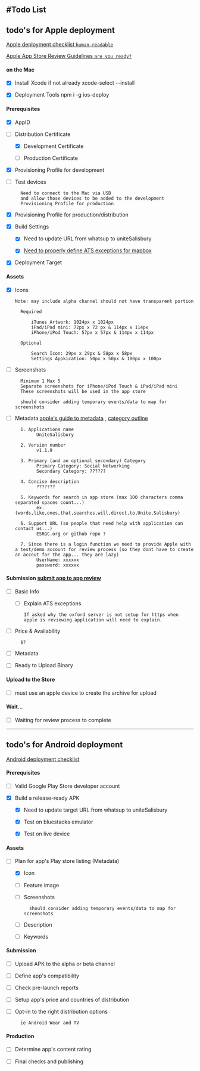 #Todo List
---

<!-- for transmission back and forth to mac

tar --exclude='node_modules/*' --exclude='*.tar.bz2' -cvjf backup-vX.X.X.tar.bz2 .
 -->

## todo's for Apple deployment

[Apple deployment checklist `human-readable`](https://code.tutsplus.com/tutorials/how-to-submit-an-ios-app-to-the-app-store--mobile-16812)

[Apple App Store Review Guidelines `are you ready?`](https://developer.apple.com/app-store/review/guidelines/)

#### on the Mac
- [x] Install Xcode if not already     xcode-select --install

- [x] Deployment Tools                 npm i -g ios-deploy

#### Prerequisites
- [x] AppID

- [ ] Distribution Certificate

    - [x] Development Certificate

    - [ ] Production Certificate

- [x] Provisioning Profile for development

- [ ] Test devices

        Need to connect to the Mac via USB
        and allow those devices to be added to the development
        Provisioning Profile for production

- [x] Provisioning Profile for production/distribution

- [x] Build Settings

    - [x] Need to update URL from whatsup to uniteSalisbury

    - [x] [Need to properly define ATS exceptions for mapbox ](https://developer.apple.com/library/content/documentation/General/Reference/InfoPlistKeyReference/Articles/CocoaKeys.html#//apple_ref/doc/uid/TP40009251-SW33)

- [x] Deployment Target


#### Assets
- [x] Icons

    `Note: may include alpha channel should not have transparent portion`

        Required

            iTunes Artwork: 1024px x 1024px
            iPad/iPad mini: 72px x 72 px & 114px x 114px
            iPhone/iPod Touch: 57px x 57px & 114px x 114px

        Optional

            Search Icon: 29px x 29px & 58px x 58px
            Settings Appkication: 50px x 50px & 100px x 100px

- [ ] Screenshots

        Minimum 1 Max 5
        Separate screenshots for iPhone/iPod Touch & iPad/iPad mini
        These screenshots will be used in the app store

        should consider adding temporary events/data to map for screenshots

- [ ] Metadata [apple's guide to metadata](https://developer.apple.com/app-store/product-page/)
  , [category outline](https://developer.apple.com/app-store/categories)

        1. Applications name
              UniteSalisbury

        2. Version number
              v1.1.9

        3. Primary (and an optional secondary) Category
              Primary Category: Social Networking
              Secondary Category: ??????

        4. Concise description
              ???????

        5. Keywords for search in app store (max 100 characters comma separated spaces count...)
              ex. (words,like,ones,that,searches,will,direct,to,Unite,Salisbury)

        6. Support URL (so people that need help with application can contact us...)
              ESRGC.org or github repo ?

        7. Since there is a login function we need to provide Apple with a test/demo account for review process (so they dont have to create an accout for the app... they are lazy)
              UserName: xxxxxx
              password: xxxxxx

#### Submission [submit app to app review](https://developer.apple.com/library/content/documentation/LanguagesUtilities/Conceptual/iTunesConnect_Guide/Chapters/SubmittingTheApp.html)
- [ ] Basic Info

  - [ ] Explain ATS exceptions

        If asked why the oxford server is not setup for https when apple is reviewing application will need to explain.

- [ ] Price & Availability

        $?

- [ ] Metadata

- [ ] Ready to Upload Binary

#### Upload to the Store
- [ ] must use an apple device to create the archive for upload

#### Wait...
- [ ] Waiting for review process to complete

---
## todo's for Android deployment

[Android deployment checklist](https://developer.android.com/distribute/best-practices/launch/launch-checklist.html)

#### Prerequisites
- [ ] Valid Google Play Store developer account

- [x] Build a release-ready APK

  - [x] Need to update target URL from whatsup to uniteSalisbury

  - [x] Test on bluestacks emulator

  - [x] Test on live device

#### Assets
- [ ] Plan for app's Play store listing (Metadata)

  - [x] Icon

  - [ ] Feature image

  - [ ] Screenshots

          should consider adding temporary events/data to map for screenshots

  - [ ] Description

  - [ ] Keywords

#### Submission
- [ ] Upload APK to the alpha or beta channel

- [ ] Define app's compatibility

- [ ] Check pre-launch reports

- [ ] Setup app's price and countries of distribution

- [ ] Opt-in to the right distribution options

        ie Android Wear and TV

#### Production
- [ ] Determine app's content rating

- [ ] Final checks and publishing
